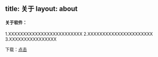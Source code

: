 title: 关于
layout: about
---
#### 关于软件：
1.XXXXXXXXXXXXXXXXXXXXXXXXX
2.XXXXXXXXXXXXXXXXXXXXXX
3.XXXXXXXXXXXXXXXX

下载：[点击](/)